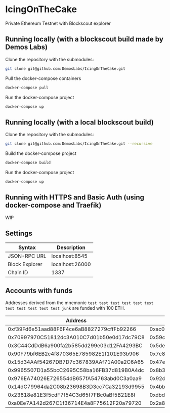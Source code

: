 # IcingOnTheCake

Private Ethereum Testnet with Blockscout explorer

## Running locally (with a blockscout build made by Demos Labs)

Clone the repository with the submodules:

```sh
git clone git@github.com:DemosLabs/IcingOnTheCake.git
```

Pull the docker-compose containers

```sh
docker-compose pull
```

Run the docker-compose project

```sh
docker-compose up
```

## Running locally (with a local blockscout build)

Clone the repository with the submodules:

```sh
git clone git@github.com:DemosLabs/IcingOnTheCake.git --recursive
```

Build the docker-compose project

```sh
docker-compose build
```

Run the docker-compose project

```sh
docker-compose up
```

## Running with HTTPS and Basic Auth (using docker-compose and Traefik)

WIP

## Settings

| Syntax         | Description     |
| -------------- | --------------- |
| JSON-RPC URL   | localhost:8545  |
| Block Explorer | localhost:26000 |
| Chain ID       | 1337            |

## Accounts with funds

Addresses derived from the mnemonic `test test test test test test test test test test test junk` are funded with 100 ETH.

| Address                                    | Private Key                                                        |
| ------------------------------------------ | ------------------------------------------------------------------ |
| 0xf39Fd6e51aad88F6F4ce6aB8827279cffFb92266 | 0xac0974bec39a17e36ba4a6b4d238ff944bacb478cbed5efcae784d7bf4f2ff80 |
| 0x70997970C51812dc3A010C7d01b50e0d17dc79C8 | 0x59c6995e998f97a5a0044966f0945389dc9e86dae88c7a8412f4603b6b78690d |
| 0x3C44CdDdB6a900fa2b585dd299e03d12FA4293BC | 0x5de4111afa1a4b94908f83103eb1f1706367c2e68ca870fc3fb9a804cdab365a |
| 0x90F79bf6EB2c4f870365E785982E1f101E93b906 | 0x7c852118294e51e653712a81e05800f419141751be58f605c371e15141b007a6 |
| 0x15d34AAf54267DB7D7c367839AAf71A00a2C6A65 | 0x47e179ec197488593b187f80a00eb0da91f1b9d0b13f8733639f19c30a34926a |
| 0x9965507D1a55bcC2695C58ba16FB37d819B0A4dc | 0x8b3a350cf5c34c9194ca85829a2df0ec3153be0318b5e2d3348e872092edffba |
| 0x976EA74026E726554dB657fA54763abd0C3a0aa9 | 0x92db14e403b83dfe3df233f83dfa3a0d7096f21ca9b0d6d6b8d88b2b4ec1564e |
| 0x14dC79964da2C08b23698B3D3cc7Ca32193d9955 | 0x4bbbf85ce3377467afe5d46f804f221813b2bb87f24d81f60f1fcdbf7cbf4356 |
| 0x23618e81E3f5cdF7f54C3d65f7FBc0aBf5B21E8f | 0xdbda1821b80551c9d65939329250298aa3472ba22feea921c0cf5d620ea67b97 |
| 0xa0Ee7A142d267C1f36714E4a8F75612F20a79720 | 0x2a871d0798f97d79848a013d4936a73bf4cc922c825d33c1cf7073dff6d409c6 |
